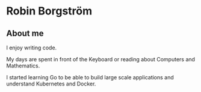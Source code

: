 # Robin Borgström

## About me
I enjoy writing code.

My days are spent in front of the Keyboard or reading about Computers and Mathematics.

I started learning Go to be able to build large scale applications and understand Kubernetes and Docker.


<!---
Robinborg/Robinborg is a ✨ special ✨ repository because its `README.md` (this file) appears on your GitHub profile.
You can click the Preview link to take a look at your changes.
--->
